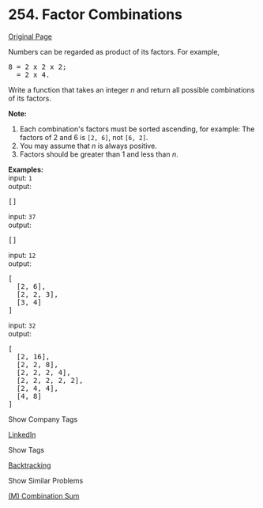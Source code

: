 # 254. Factor Combinations

[Original Page](https://leetcode.com/problems/factor-combinations/)

Numbers can be regarded as product of its factors. For example,

<pre>8 = 2 x 2 x 2;
  = 2 x 4.
</pre>

Write a function that takes an integer _n_ and return all possible combinations of its factors.

**Note:**  

1.  Each combination's factors must be sorted ascending, for example: The factors of 2 and 6 is `[2, 6]`, not `[6, 2]`.
2.  You may assume that _n_ is always positive.
3.  Factors should be greater than 1 and less than _n_.

**Examples:**  
input: `1`  
output:  

<pre>[]
</pre>

input: `37`  
output:  

<pre>[]
</pre>

input: `12`  
output:  

<pre>[
  [2, 6],
  [2, 2, 3],
  [3, 4]
]
</pre>

input: `32`  
output:  

<pre>[
  [2, 16],
  [2, 2, 8],
  [2, 2, 2, 4],
  [2, 2, 2, 2, 2],
  [2, 4, 4],
  [4, 8]
]
</pre>

<div>

<div id="company_tags" class="btn btn-xs btn-warning">Show Company Tags</div>

<span class="hidebutton">[LinkedIn](/company/linkedin/)</span></div>

<div>

<div id="tags" class="btn btn-xs btn-warning">Show Tags</div>

<span class="hidebutton">[Backtracking](/tag/backtracking/)</span></div>

<div>

<div id="similar" class="btn btn-xs btn-warning">Show Similar Problems</div>

<span class="hidebutton">[(M) Combination Sum](/problems/combination-sum/)</span></div>